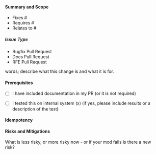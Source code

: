 #### Summary and Scope
<!--- Pick one below and delete the rest -->

- Fixes #
- Requires #
- Relates to #

##### Issue Type
<!--- Delete un-needed bullets -->

- Bugfix Pull Request
- Docs Pull Request
- RFE Pull Request

words; describe what this change is and what it is for.

#### Prerequisites

- [ ] I have included documentation in my PR (or it is not required)
- [ ] I tested this on internal system (x) (if yes, please include results or a description of the test)
 

#### Idempotency
 
<!--- describe testing done to verify code changes behave in an idempotent manner -->
 
#### Risks and Mitigations
 
What is less risky, or more risky now - or if your mod fails is there a new risk?
